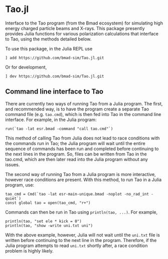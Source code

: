 # Tao.jl
Interface to the Tao program (from the Bmad ecosystem) for simulating high energy charged particle beams and X-rays. This package presently provides Julia functions for various polarization calculations that interface to Tao, using the methods detailed below.

To use this package, in the Julia REPL use

```
] add https://github.com/bmad-sim/Tao.jl.git
```

Or for development,
```
] dev https://github.com/bmad-sim/Tao.jl.git
```

## Command line interface to Tao
There are currently two ways of running Tao from a Julia program. The first, and recommended way, is to have the program create a separate Tao command file (e.g. `tao.cmd`), which is then fed into Tao in the command line interface. For example, in the Julia program:
```
run(`tao -lat esr.bmad -command "call tao.cmd"`)
```
This method of calling Tao from Julia does not lead to race conditions with the commands run in Tao; the Julia program will wait until the entire sequence of commands has been run and completed before continuing to the next lines in the program. So, files can be written from Tao in the tao.cmd, which are then later read into the Julia program without any issues.

The second way of running Tao from a Julia program is more interactive, however race conditions are present. With this method, to run Tao in a Julia program, use:
```
tao_cmd = Cmd(`tao -lat esr-main-unique.bmad -noplot -no_rad_int -quiet`)
const global tao = open(tao_cmd, "r+")
```
Commands can then be run in Tao using ```println(tao, ...)```. For example,
```
println(tao, "set ele * kick = 0")
println(tao, "show -write uni.txt uni")
```
With the above example, however, Julia will not wait until the `uni.txt` file is written before continuing to the next line in the program. Therefore, if the Julia program attempts to read `uni.txt` shortly after, a race condition problem is highly likely.

